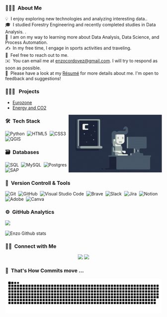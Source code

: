 
<!-- ## 👋 &nbsp;Hey there! I'm Enzo Hernandez -->

### 👨🏻‍💻 &nbsp;About Me


💡 &nbsp;I enjoy exploring new technologies and analyzing interesting data..\
🎓 &nbsp;I studied Forestry Engineering and recently completed studies in Data Analysis. .\
🌱 &nbsp;I am on my way to learning more about Data Analysis, Data Science, and Process Automation.\
✍️ &nbsp;In my free time, I engage in sports activities and traveling.\
💬 &nbsp;Feel free to reach out to me.\
✉️ &nbsp;You can email me at enzocordovez@gmail.com. I will try to respond as soon as possible.\
📄 &nbsp;Please have a look at my [Résumé](https://www.dropbox.com/scl/fi/0dia387tp9re92mg3f457/Enzo-Hernandez.pdf?rlkey=pnej9hrpkdsdv3cli14loihlu&st=dw97ovph&dl=0) for more details about me. I'm open to feedback and suggestions!


### 👨🏻‍💻 &nbsp; Projects
- [Eurozone](https://eurozone-2015-2023.streamlit.app/)
- [Energy and CO2](https://github.com/enzohern/Energy-and-CO2-France/blob/main/POWER_BI.png)

<img alt="Night Coding" src="https://raw.githubusercontent.com/AVS1508/AVS1508/master/assets/Night-Coding.gif" align="right"/>

### 🛠 &nbsp;Tech Stack

![Python](https://img.shields.io/badge/python-3670A0?style=for-the-badge&logo=python&logoColor=ffdd54)&nbsp;
![HTML5](https://img.shields.io/badge/html5-%23E34F26.svg?style=for-the-badge&logo=html5&logoColor=white)&nbsp;
![CSS3](https://img.shields.io/badge/css3-%231572B6.svg?style=for-the-badge&logo=css3&logoColor=white)&nbsp;
![QGIS](https://img.shields.io/badge/QGIS-22.04-green?style=plastic&logo=qgis)&nbsp;

### 🗃 &nbsp;Databases

![SQL](https://img.shields.io/badge/Microsoft_SQL_Server-CC2927)&nbsp;
![MySQL](https://shields.io/badge/MySQL-lightgrey?logo=mysql&style=plastic&logoColor=white&labelColor=blue)&nbsp;
![Postgres](https://img.shields.io/badge/postgres-%23316192.svg?style=for-the-badge&logo=postgresql&logoColor=white)&nbsp;
![SAP](https://img.shields.io/badge/-SAP-0FAAFF?style=flat&logo=sap&logoColor=white)&nbsp;


### 🧰 &nbsp;Version Controll & Tools 

![Git](https://img.shields.io/badge/git-%23F05033.svg?style=for-the-badge&logo=git&logoColor=white)&nbsp;
![GitHub](https://img.shields.io/badge/github-%23121011.svg?style=for-the-badge&logo=github&logoColor=white)&nbsp;
![Visual Studio Code](https://img.shields.io/badge/Visual%20Studio%20Code-0078d7.svg?style=for-the-badge&logo=visual-studio-code&logoColor=white)&nbsp;
![Brave](https://img.shields.io/badge/Brave-FB542B?style=for-the-badge&logo=Brave&logoColor=white)&nbsp;
![Slack](https://img.shields.io/badge/Slack-4A154B?style=for-the-badge&logo=slack&logoColor=white)&nbsp;
![Jira](https://img.shields.io/badge/jira-%230A0FFF.svg?style=for-the-badge&logo=jira&logoColor=white)&nbsp;
![Notion](https://img.shields.io/badge/Notion-%23000000.svg?style=for-the-badge&logo=notion&logoColor=white)&nbsp;
![Adobe](https://img.shields.io/badge/adobe-%23FF0000.svg?style=for-the-badge&logo=adobe&logoColor=white)&nbsp;
![Canva](https://img.shields.io/badge/Canva-%2300C4CC.svg?style=for-the-badge&logo=Canva&logoColor=white)&nbsp;


### ⚙️ &nbsp;GitHub Analytics

<p align="left">
<a href="https://github.com/enzohern>
  <img height="180em" src="https://github-readme-stats-eight-theta.vercel.app/api?username=enzohern&show_icons=true&theme=algolia&include_all_commits=true&count_private=true"/>
  <img height="180em" src="https://github-readme-stats-eight-theta.vercel.app/api/top-langs/?username=enzohern&layout=compact&langs_count=8&theme=algolia"/>
</a>

![Enzo Github stats](https://github-readme-stats.vercel.app/api?username=enzohern&show_icons=true&title_color=ffc857&icon_color=8ac926&text_color=daf7dc&bg_color=151515&hide=issues&count_private=true&include_all_commits=true)

</p>


### 🤝🏻 &nbsp;Connect with Me

<p align="center">
<a href="https://www.linkedin.com/in/ask2001/"><img src="https://img.shields.io/badge/LinkedIn-0077B5?style=for-the-badge&logo=linkedin&logoColor=white"/></a>
<a href="mailto:enzocordovez@gmail.com"><img src="https://img.shields.io/badge/Gmail-D14836?style=for-the-badge&logo=gmail&logoColor=whitelogoColor=white"/></a>
</p>

### 🐍 &nbsp;That's How Commits move ...

<div align="center">
  <a href="https://github.com/enzohern">
  <img  src="https://github.com/1999AZZAR/1999AZZAR/blob/main/resources/img/grid-snake.svg"
       alt="snake" /></a>
</div>
